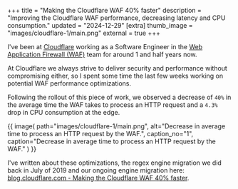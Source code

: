 +++
title = "Making the Cloudflare WAF 40% faster"
description = "Improving the Cloudflare WAF performance, decreasing latency and CPU consumption."
updated = "2024-12-29"
[extra]
thumb_image = "images/cloudflare-1/main.png"
external = true
+++

I've been at [Cloudflare](https://www.cloudflare.com) working as a Software Engineer in the [Web Application Firewall (WAF)](https://en.wikipedia.org/wiki/Web_application_firewall) team for around 1 and half years now.

At Cloudflare we always strive to deliver security and performance without compromising either, so I spent some time the last few weeks working on potential WAF performance optimizations.

Following the rollout of this piece of work, we observed a decrease of `40%` in the average time the WAF takes to process an HTTP request and a `4.3%` drop in CPU consumption at the edge.

{{ image(
    path="images/cloudflare-1/main.png",
    alt="Decrease in average time to process an HTTP request by the WAF.",
    caption_no="1",
    caption="Decrease in average time to process an HTTP request by the WAF."
) }}

I've written about these optimizations, the regex engine migration we did back in July of 2019 and our ongoing engine migration here: [blog.cloudflare.com - Making the Cloudflare WAF 40% faster](https://blog.cloudflare.com/making-the-waf-40-faster/).
